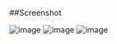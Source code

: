 ##Screenshot


![image](https://github.com/user-attachments/assets/59ec9a60-8ea0-44d7-9101-858a81b0c87e)
![image](https://github.com/user-attachments/assets/d5c9d5e0-b61c-43d6-b90c-9fa4e52a9407)
![image](https://github.com/user-attachments/assets/780d8626-9a14-488a-b305-369aa6434d29)

